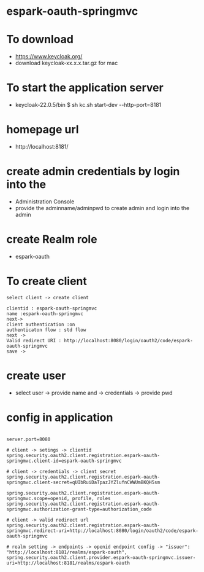 # espark-oauth-springmvc



# To download
* https://www.keycloak.org/
* download keycloak-xx.x.x.tar.gz for mac 

# To start the application server
* keycloak-22.0.5/bin $ sh kc.sh start-dev --http-port=8181

# homepage url
* http://localhost:8181/

# create admin credentials by login into the
* Administration Console
* provide the adminname/adminpwd to create admin and login into the admin

# create Realm role
* espark-oauth


# To create client
```
select client -> create client

clientid : espark-oauth-springmvc
name :espark-oauth-springmvc
next->
client authentication :on
authenticaton flow : std flow
next ->
Valid redirect URI : http://localhost:8080/login/oauth2/code/espark-oauth-springmvc
save ->
```
# create user
* select user -> provide name and -> credentials -> provide pwd 

# config in application 
```

server.port=8080

# client -> setings -> clientid 
spring.security.oauth2.client.registration.espark-oauth-springmvc.client-id=espark-oauth-springmvc

# client -> credentials -> client secret 
spring.security.oauth2.client.registration.espark-oauth-springmvc.client-secret=qUIbRuiDaTpazJYZlufnCWWUmBKQH5sm

spring.security.oauth2.client.registration.espark-oauth-springmvc.scope=openid, profile, roles
spring.security.oauth2.client.registration.espark-oauth-springmvc.authorization-grant-type=authorization_code

# client -> valid redirect url 
spring.security.oauth2.client.registration.espark-oauth-springmvc.redirect-uri=http://localhost:8080/login/oauth2/code/espark-oauth-springmvc

# realm setting -> endpoints -> openid endpoint config -> "issuer": "http://localhost:8181/realms/espark-oauth",
spring.security.oauth2.client.provider.espark-oauth-springmvc.issuer-uri=http://localhost:8181/realms/espark-oauth

```
